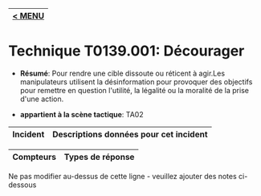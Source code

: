 |[< MENU](../../README.md)|
|---|
# Technique T0139.001: Décourager

* **Résumé**: Pour rendre une cible dissoute ou réticent à agir.Les manipulateurs utilisent la désinformation pour provoquer des objectifs pour remettre en question l'utilité, la légalité ou la moralité de la prise d'une action.

* **appartient à la scène tactique**: TA02


|Incident |Descriptions données pour cet incident |
|-------- |-------------------- |



|Compteurs |Types de réponse |
|-------- |-------------- |


Ne pas modifier au-dessus de cette ligne - veuillez ajouter des notes ci-dessous